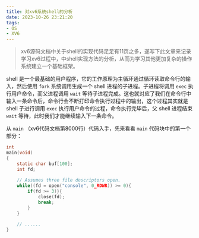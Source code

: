 ```yaml
---
title: 对xv6系统shell的分析
date: 2023-10-26 23:21:20
tags:
- OS
- XV6
---
```

> xv6源码文档中关于shell的实现代码足足有11页之多，遂写下此文章来记录学习xv6过程中，中shell实现方法的分析，从而为学习其他更加复杂的操作系统建立一个基础框架。

shell 是一个最基础的用户程序，它的工作原理为主循环通过循环读取命令行的输入，然后使用 `fork` 系统调用生成一个 shell 进程的子进程。子进程将调用 `exec` 执行用户命令，而父进程调用 `wait` 等待子进程完成。这也就对应了我们在命令行中输入一条命令后，命令行会不断打印命令执行过程中的输出，这个过程其实就是 shell 子进行调用 `exec` 执行用户命令的过程，命令执行完毕后，父 shell 进程结束 `wait` 等待，此时我们才能继续输入下一条命令。

从 `main` （xv6代码文档第8000行）代码入手，先来看看 `main` 代码块中的第一个部分：

```c
int
main(void)
{
    static char buf[100];
    int fd;
    
    // Assumes three file descriptors open.
    while((fd = open("console", 0_RDWR)) >= 0){
        if(fd >= 3)}{
        	close(fd);
        	break;
    	}
    }
	
	// ......
}
```

